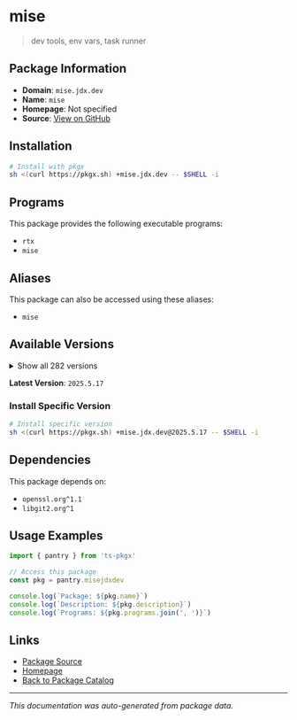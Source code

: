 # mise

> dev tools, env vars, task runner

## Package Information

- **Domain**: `mise.jdx.dev`
- **Name**: `mise`
- **Homepage**: Not specified
- **Source**: [View on GitHub](https://github.com/pkgxdev/pantry/tree/main/projects/mise.jdx.dev/package.yml)

## Installation

```bash
# Install with pkgx
sh <(curl https://pkgx.sh) +mise.jdx.dev -- $SHELL -i
```

## Programs

This package provides the following executable programs:

- `rtx`
- `mise`

## Aliases

This package can also be accessed using these aliases:

- `mise`

## Available Versions

<details>
<summary>Show all 282 versions</summary>

- `2025.5.17`, `2025.5.16`, `2025.5.15`, `2025.5.14`, `2025.5.13`
- `2025.5.12`, `2025.5.11`, `2025.5.10`, `2025.5.9`, `2025.5.8`
- `2025.5.6`, `2025.5.5`, `2025.5.4`, `2025.5.3`, `2025.5.2`
- `2025.5.1`, `2025.5.0`, `2025.4.12`, `2025.4.11`, `2025.4.10`
- `2025.4.9`, `2025.4.8`, `2025.4.7`, `2025.4.6`, `2025.4.5`
- `2025.4.4`, `2025.4.3`, `2025.4.2`, `2025.4.1`, `2025.4.0`
- `2025.3.11`, `2025.3.10`, `2025.3.7`, `2025.3.6`, `2025.3.3`
- `2025.3.2`, `2025.3.1`, `2025.3.0`, `2025.2.9`, `2025.2.8`
- `2025.2.7`, `2025.2.6`, `2025.2.5`, `2025.2.4`, `2025.2.3`
- `2025.2.2`, `2025.2.1`, `2025.2.0`, `2025.1.17`, `2025.1.16`
- `2025.1.15`, `2025.1.14`, `2025.1.13`, `2025.1.9`, `2025.1.8`
- `2025.1.7`, `2025.1.6`, `2025.1.5`, `2025.1.4`, `2025.1.3`
- `2025.1.2`, `2025.1.1`, `2025.1.0`, `2024.12.24`, `2024.12.23`
- `2024.12.22`, `2024.12.21`, `2024.12.20`, `2024.12.19`, `2024.12.18`
- `2024.12.17`, `2024.12.16`, `2024.12.15`, `2024.12.14`, `2024.12.13`
- `2024.12.12`, `2024.12.11`, `2024.12.10`, `2024.12.9`, `2024.12.8`
- `2024.12.7`, `2024.12.6`, `2024.12.5`, `2024.12.4`, `2024.12.3`
- `2024.12.2`, `2024.12.1`, `2024.12.0`, `2024.11.37`, `2024.11.36`
- `2024.11.35`, `2024.11.34`, `2024.11.33`, `2024.11.32`, `2024.11.31`
- `2024.11.30`, `2024.11.29`, `2024.11.28`, `2024.11.27`, `2024.11.26`
- `2024.11.25`, `2024.11.24`, `2024.11.23`, `2024.11.22`, `2024.11.21`
- `2024.11.20`, `2024.11.19`, `2024.11.18`, `2024.11.17`, `2024.11.16`
- `2024.11.15`, `2024.11.14`, `2024.11.13`, `2024.11.12`, `2024.11.11`
- `2024.11.10`, `2024.11.9`, `2024.11.8`, `2024.11.7`, `2024.11.6`
- `2024.11.5`, `2024.11.4`, `2024.11.3`, `2024.11.2`, `2024.11.1`
- `2024.11.0`, `2024.10.13`, `2024.10.12`, `2024.10.11`, `2024.10.10`
- `2024.10.9`, `2024.10.8`, `2024.10.7`, `2024.10.5`, `2024.10.4`
- `2024.10.3`, `2024.10.2`, `2024.10.1`, `2024.10.0`, `2024.9.13`
- `2024.9.12`, `2024.9.11`, `2024.9.10`, `2024.9.9`, `2024.9.8`
- `2024.9.7`, `2024.9.6`, `2024.9.5`, `2024.9.4`, `2024.9.3`
- `2024.9.2`, `2024.9.1`, `2024.9.0`, `2024.8.15`, `2024.8.14`
- `2024.8.13`, `2024.8.12`, `2024.8.11`, `2024.8.10`, `2024.8.9`
- `2024.8.8`, `2024.8.7`, `2024.8.6`, `2024.8.5`, `2024.8.4`
- `2024.8.3`, `2024.8.2`, `2024.8.1`, `2024.8.0`, `2024.7.5`
- `2024.7.4`, `2024.7.3`, `2024.7.2`, `2024.7.1`, `2024.7.0`
- `2024.6.6`, `2024.6.5`, `2024.6.4`, `2024.6.3`, `2024.6.2`
- `2024.6.1`, `2024.6.0`, `2024.5.28`, `2024.5.27`, `2024.5.26`
- `2024.5.25`, `2024.5.24`, `2024.5.23`, `2024.5.22`, `2024.5.21`
- `2024.5.20`, `2024.5.19`, `2024.5.18`, `2024.5.17`, `2024.5.16`
- `2024.5.15`, `2024.5.13`, `2024.5.12`, `2024.5.11`, `2024.5.10`
- `2024.5.9`, `2024.5.8`, `2024.5.7`, `2024.5.6`, `2024.5.5`
- `2024.5.4`, `2024.5.3`, `2024.5.2`, `2024.5.1`, `2024.5.0`
- `2024.4.12`, `2024.4.11`, `2024.4.10`, `2024.4.9`, `2024.4.8`
- `2024.4.7`, `2024.4.6`, `2024.4.5`, `2024.4.4`, `2024.4.3`
- `2024.4.2`, `2024.4.1`, `2024.4.0`, `2024.3.11`, `2024.3.10`
- `2024.3.9`, `2024.3.8`, `2024.3.7`, `2024.3.6`, `2024.3.2`
- `2024.3.1`, `2024.2.19`, `2024.2.18`, `2024.2.17`, `2024.2.16`
- `2024.2.15`, `2024.2.14`, `2024.2.13`, `2024.2.12`, `2024.2.11`
- `2024.2.10`, `2024.2.9`, `2024.2.8`, `2024.2.7`, `2024.2.6`
- `2024.2.5`, `2024.2.4`, `2024.2.3`, `2024.2.2`, `2024.2.1`
- `2024.2.0`, `2024.1.35`, `2024.1.34`, `2024.1.33`, `2024.1.32`
- `2024.1.30`, `2024.1.28`, `2024.1.27`, `2024.1.26`, `2024.1.25`
- `2024.1.24`, `2024.1.23`, `2024.1.22`, `2024.1.21`, `2024.1.20`
- `2024.1.19`, `2024.1.18`, `2024.1.16`, `2024.1.15`, `2024.1.14`
- `2024.1.13`, `2024.1.12`, `2024.1.11`, `2024.1.10`, `2024.1.9`
- `2024.1.7`, `2024.1.6`, `2024.1.5`, `2024.1.4`, `2024.1.3`
- `2024.1.2`, `2024.1.0`

</details>

**Latest Version**: `2025.5.17`

### Install Specific Version

```bash
# Install specific version
sh <(curl https://pkgx.sh) +mise.jdx.dev@2025.5.17 -- $SHELL -i
```

## Dependencies

This package depends on:

- `openssl.org^1.1`
- `libgit2.org^1`

## Usage Examples

```typescript
import { pantry } from 'ts-pkgx'

// Access this package
const pkg = pantry.misejdxdev

console.log(`Package: ${pkg.name}`)
console.log(`Description: ${pkg.description}`)
console.log(`Programs: ${pkg.programs.join(', ')}`)
```

## Links

- [Package Source](https://github.com/pkgxdev/pantry/tree/main/projects/mise.jdx.dev/package.yml)
- [Homepage](#)
- [Back to Package Catalog](../package-catalog.md)

---

*This documentation was auto-generated from package data.*
